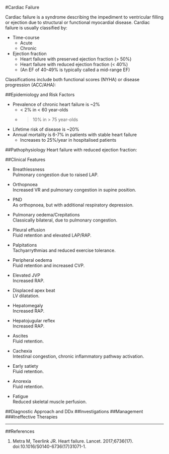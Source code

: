 #Cardiac Failure

Cardiac failure is a syndrome describing the impediment to ventricular filling or ejection due to structural or functional myocardial disease. Cardiac failure is usually classified by:
* Time-course
	* Acute
	* Chronic
* Ejection fraction
	* Heart failure with preserved ejection fraction (> 50%)
	* Heart failure with reduced ejection fraction (< 40%)
	* (An EF of 40-49% is typically called a mid-range EF)

Classifications include both functional scores (NYHA) or disease progression (ACC/AHA):



##Epidemiology and Risk Factors
* Prevalence of chronic heart failure is ~2%  
	* < 2% in < 60 year-olds
	* > 10% in > 75 year-olds 
* Lifetime risk of disease is ~20%
* Annual mortality is 6-7% in patients with stable heart failure
	* Increases to 25%/year in hospitalised patients

##Pathophysiology
Heart failure with reduced ejection fraction:


##Clinical Features
* Breathlessness  
Pulmonary congestion due to raised LAP.
* Orthopnoea  
Increased VR and pulmonary congestion in supine position.
* PND  
As orthopnoea, but with additional respiratory depression.
* Pulmonary oedema/Crepitations  
Classically bilateral, due to pulmonary congestion.
* Pleural effusion  
Fluid retention and elevated LAP/RAP.


* Palpitations  
Tachyarrythmias and reduced exercise tolerance.
* Peripheral oedema  
Fluid retention and increased CVP.
* Elevated JVP  
Increased RAP.
* Displaced apex beat  
LV dilatation.


* Hepatomegaly  
Increased RAP.
* Hepatojugular reflex  
Increased RAP.
* Ascites  
Fluid retention.
* Cachexia  
Intestinal congestion, chronic inflammatory pathway activation.
* Early satiety  
Fluid retention.
* Anorexia  
Fluid retention.


* Fatigue  
Reduced skeletal muscle perfusion.


##Diagnostic Approach and DDx
##Investigations
##Management
###Ineffective Therapies

---
##References

1. Metra M, Teerlink JR. Heart failure. Lancet. 2017;6736(17). doi:10.1016/S0140-6736(17)31071-1.

